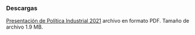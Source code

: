 
### Descargas

[Presentación de Política Industrial 2021](politica-industrial/politica-industrial-dic-2021.pdf) archivo en formato PDF. Tamaño de archivo 1.9 MB.
